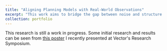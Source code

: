 ```yaml
---
title: "Aligning Planning Models with Real-World Observations"
excerpt: "This work aims to bridge the gap between noise and structure by aligning visualizations of planning states to the underlying state space structure. Work completed as part of my Master's at Queen's University."
collection: portfolio
---
```


This research is still a work in progress. Some initial research and results can be seen from [this poster](https://ellamorgan.ca/files/research-poster.pdf) I recently presented at Vector's Research Symposium.
